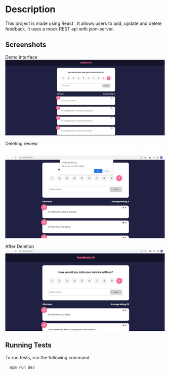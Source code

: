 
# Description
This project is made using React . It allows users to add, update and delete feedback. It uses a mock
REST api with json-server.
## Screenshots
Demo interface
![App Screenshot](https://github.com/siddharthraj09/feedbackapp-ui/blob/master/screenshot/project2.JPG?raw=true)

 Deleting review
![App Screenshot](https://github.com/siddharthraj09/feedbackapp-ui/blob/master/screenshot/Capture.JPG?raw=true)

After Deletion
![App Screenshot](https://github.com/siddharthraj09/feedbackapp-ui/blob/master/screenshot/Capture3.JPG?raw=true)



## Running Tests

To run tests, run the following command

```bash
  npm run dev
```
